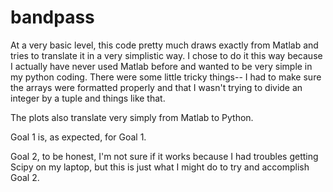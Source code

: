 # bandpass

At a very basic level, this code pretty much draws exactly from Matlab and tries to translate it in a very simplistic way. I chose to do it this way because I actually have never used Matlab before and wanted to be very simple in my python coding. There were some little tricky things-- I had to make sure the arrays were formatted properly and that I wasn't trying to divide an integer by a tuple and things like that.

The plots also translate very simply from Matlab to Python. 

Goal 1 is, as expected, for Goal 1. 

Goal 2, to be honest, I'm not sure if it works because I had troubles getting Scipy on my laptop, but this is just what I might do to try and accomplish Goal 2. 

